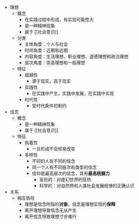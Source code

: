 - 理想
	- 概念
		- 在实践过程中形成，有实现可能性大
		- 是一种精神现象
		- 属于 [[社会意识]]
	- 分类
		- 主体角度：个人与社会
		- 时间角度：近期和远期
		- 内容角度：生活理想、职业理想、道德理想和政治理想
		- 层次角度：崇高理想和一般理想
	- 特征
		- 超越性
			- 源于现实，高于现实
		- 实践性
			- 在实践中产生，实践中发展，在实践中实现
		- 时代性
			- 受时代条件的制约
- 信念
	- 概念
		- 是一种精神现象
		- 属于 [[社会意识]]
	- 特征
		- 执着性
			- 一旦形成不会轻易改变
		- 多样性
			- 不同的人有不同的信念
			- 同一个人有不同层次和类型的信念
			- 信仰是最高层次的信念，具有**最高统摄力**
				- 盲目的：对虚幻世界的狂热
				- 科学的：对自然界和人类社会发展规律的正确认识
- 关系
	- 相互依存
		- 理想是信念所指的**对象**，信念是理想实现的**保障**
		- 离开理想导致信念无从产生
		- 离开信念导致理想寸步难行
